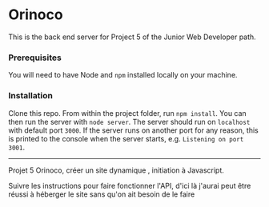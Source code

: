 # Orinoco #

This is the back end server for Project 5 of the Junior Web Developer path.

### Prerequisites ###

You will need to have Node and `npm` installed locally on your machine.

### Installation ###

Clone this repo. From within the project folder, run `npm install`. You 
can then run the server with `node server`. 
The server should run on `localhost` with default port `3000`. If the
server runs on another port for any reason, this is printed to the
console when the server starts, e.g. `Listening on port 3001`.



************************************************************************
Projet 5 Orinoco, créer un site dynamique , initiation à Javascript.

Suivre les instructions pour faire fonctionner l'API, d'ici là j'aurai peut être réussi à héberger le site sans qu'on ait besoin de le faire
